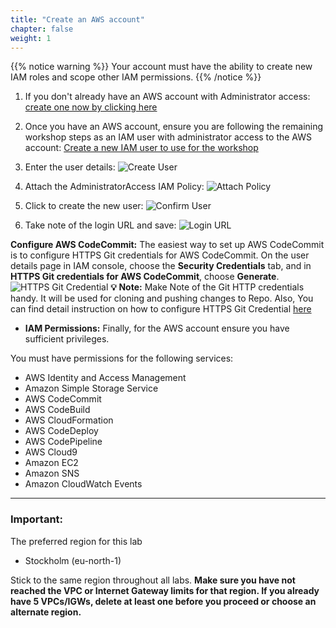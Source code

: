 ```yaml
---
title: "Create an AWS account"
chapter: false
weight: 1
---
```


{{% notice warning %}}
Your account must have the ability to create new IAM roles and scope other IAM permissions.
{{% /notice %}}

1. If you don't already have an AWS account with Administrator access: [create
one now by clicking here](https://aws.amazon.com/getting-started/)

1. Once you have an AWS account, ensure you are following the remaining workshop steps
as an IAM user with administrator access to the AWS account:
[Create a new IAM user to use for the workshop](https://console.aws.amazon.com/iam/home?#/users$new)

1. Enter the user details:
![Create User](/images/iam-1-create-user.png)

1. Attach the AdministratorAccess IAM Policy:
![Attach Policy](/images/iam-2-attach-policy.png)

1. Click to create the new user:
![Confirm User](/images/iam-3-create-user.png)

1. Take note of the login URL and save:
![Login URL](/images/iam-4-save-url.png)


**Configure AWS CodeCommit:** The easiest way to set up AWS CodeCommit is to configure HTTPS Git credentials for AWS CodeCommit. On the user details page in IAM console, choose the **Security Credentials** tab, and in **HTTPS Git credentials for AWS CodeCommit**, choose **Generate**. 
![HTTPS Git Credential](/images/codecommit-iam-gc1.png)
        **💡 Note:** Make Note of the Git HTTP credentials handy. It will be used for cloning and pushing changes to Repo.
          Also, You can find detail instruction on how to configure HTTPS Git Credential [here](https://docs.aws.amazon.com/codecommit/latest/userguide/setting-up-gc.html)
* **IAM Permissions:** Finally, for the AWS account ensure you have sufficient privileges. 

You must have permissions for the following services:

* AWS Identity and Access Management
* Amazon Simple Storage Service
* AWS CodeCommit
* AWS CodeBuild
* AWS CloudFormation
* AWS CodeDeploy
* AWS CodePipeline
* AWS Cloud9
* Amazon EC2
* Amazon SNS
* Amazon CloudWatch Events

***

### **Important:**
The preferred region for this lab
- Stockholm (eu-north-1)

Stick to the same region throughout all labs. 
**Make sure you have not reached the VPC or Internet Gateway limits for that region. If you already have 5 VPCs/IGWs, delete at least one before you proceed or choose an alternate region.** 